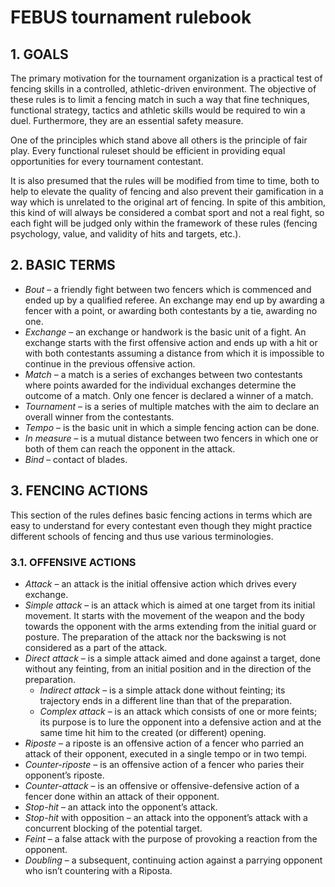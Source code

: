 # FEBUS tournament rulebook
## 1. GOALS

The primary motivation for the tournament organization is a practical test of fencing skills in a controlled, athletic-driven environment. The objective of these rules is to limit a fencing match in such a way that fine techniques, functional strategy, tactics and athletic skills would be required to win a duel. Furthermore, they are an essential safety measure.

One of the principles which stand above all others is the principle of fair play. Every functional ruleset should be efficient in providing equal opportunities for every tournament contestant.

It is also presumed that the rules will be modified from time to time, both to help to elevate the quality of fencing and also prevent their gamification in a way which is unrelated to the original art of fencing. In spite of this ambition, this kind of will always be considered a combat sport and not a real fight, so each fight will be judged only within the framework of these rules (fencing psychology, value, and validity of hits and targets, etc.).


## 2. BASIC TERMS

- *Bout* – a friendly fight between two fencers which is commenced and ended up by a qualified referee. An exchange may end up by awarding a fencer with a point, or awarding both contestants by a tie, awarding no one.
- *Exchange* – an exchange or handwork is the basic unit of a fight. An exchange starts with the first offensive action and ends up with a hit or with both contestants assuming a distance from which it is impossible to continue in the previous offensive action.
- *Match* – a match is a series of exchanges between two contestants where points awarded for the individual exchanges determine the outcome of a match. Only one fencer is declared a winner of a match.
- *Tournament* – is a series of multiple matches with the aim to declare an overall winner from the contestants.
- *Tempo* – is the basic unit in which a simple fencing action can be done.
- *In measure* – is a mutual distance between two fencers in which one or both of them can reach the opponent in the attack.
- *Bind* – contact of blades.

## 3. FENCING ACTIONS
This section of the rules defines basic fencing actions in terms which are easy to understand for every contestant even though they might practice different schools of fencing and thus use various terminologies.

### 3.1.	OFFENSIVE ACTIONS
* *Attack* – an attack is the initial offensive action which drives every exchange.
* *Simple attack* – is an attack which is aimed at one target from its initial movement. It starts with the movement of the weapon and the body towards the opponent with the arms extending from the initial guard or posture. The preparation of the attack nor the backswing is not considered as a part of the attack.
* *Direct attack* – is a simple attack aimed and done against a target, done without any feinting, from an initial position and in the direction of the preparation.
    * *Indirect attack* – is a simple attack done without feinting; its trajectory ends in a different line than that of the preparation.
    * *Complex attack* – is an attack which consists of one or more feints; its purpose is to lure the opponent into a defensive action and at the same time hit him to the created (or different) opening.
* *Riposte* – a riposte is an offensive action of a fencer who parried an attack of their opponent, executed in a single tempo or in two tempi.
* *Counter-riposte* – is an offensive action of a fencer who paries their opponent’s riposte.
* *Counter-attack* – is an offensive or offensive-defensive action of a fencer done within an attack of their opponent.
* *Stop-hit* – an attack into the opponent’s attack.
* *Stop-hit* with opposition – an attack into the opponent’s attack with a concurrent blocking of the potential target.
* *Feint* – a false attack with the purpose of provoking a reaction from the opponent.
* *Doubling* – a subsequent, continuing action against a parrying opponent who isn’t countering with a Riposta.
